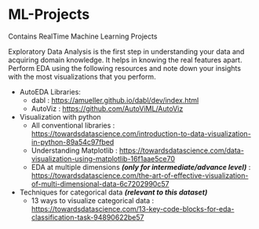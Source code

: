 # ML-Projects
Contains RealTime Machine Learning Projects 

Exploratory Data Analysis is the first step in understanding your data and acquiring domain knowledge. It helps in knowing the real features apart. Perform EDA using the following resources and note down your insights with the most visualizations that you perform.

- AutoEDA Libraries:
  - dabl  : https://amueller.github.io/dabl/dev/index.html
  - AutoViz : https://github.com/AutoViML/AutoViz
- Visualization with python
  - All conventional libraries : https://towardsdatascience.com/introduction-to-data-visualization-in-python-89a54c97fbed
  - Understanding Matplotlib :  https://towardsdatascience.com/data-visualization-using-matplotlib-16f1aae5ce70
  - EDA at multiple dimensions  ***(only for intermediate/advance level)*** : https://towardsdatascience.com/the-art-of-effective-visualization-of-multi-dimensional-data-6c7202990c57
- Techniques for categorical data ***(relevant to this dataset)***
  - 13 ways to visualize categorical data : https://towardsdatascience.com/13-key-code-blocks-for-eda-classification-task-94890622be57
